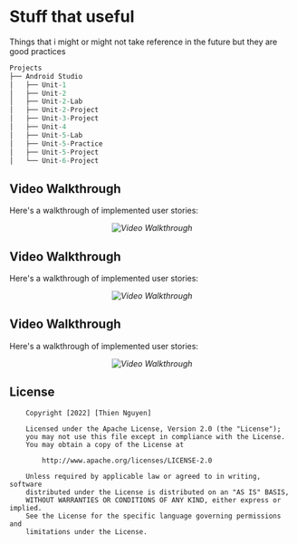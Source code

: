 # Stuff that useful

Things that i might or might not take reference in the future but they are good practices

```cpp
Projects
├── Android Studio
│   ├── Unit-1
│   ├── Unit-2
│   ├── Unit-2-Lab
│   ├── Unit-2-Project
│   ├── Unit-3-Project
│   ├── Unit-4
│   ├── Unit-5-Lab
│   ├── Unit-5-Practice
│   ├── Unit-5-Project
│   └── Unit-6-Project
```

## Video Walkthrough 

Here's a walkthrough of implemented user stories:

<p align="center">
    <i>
        <img src='http://g.recordit.co/S7dsrMGmsf.gif' title='Video Walkthrough' width='' alt='Video Walkthrough' /> 
    </i>
</p>

## Video Walkthrough

Here's a walkthrough of implemented user stories:

<p align="center">
    <i>
        <img src='http://g.recordit.co/vzCTQcwLk8.gif' title='Video Walkthrough' width='' alt='Video Walkthrough' />
    </i>
</p>

## Video Walkthrough

Here's a walkthrough of implemented user stories:

<p align="center">
    <i>
        <img src='http://g.recordit.co/c0WBKT4zfF.gif' title='Video Walkthrough' width='' alt='Video Walkthrough' />
    </i>
</p>

## License

```
    Copyright [2022] [Thien Nguyen]

    Licensed under the Apache License, Version 2.0 (the "License");
    you may not use this file except in compliance with the License.
    You may obtain a copy of the License at

        http://www.apache.org/licenses/LICENSE-2.0

    Unless required by applicable law or agreed to in writing, software
    distributed under the License is distributed on an "AS IS" BASIS,
    WITHOUT WARRANTIES OR CONDITIONS OF ANY KIND, either express or implied.
    See the License for the specific language governing permissions and
    limitations under the License.
```